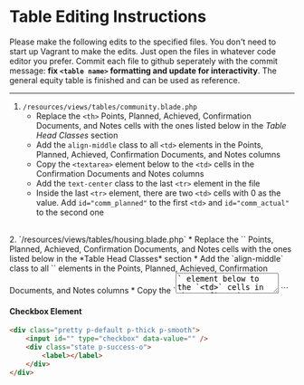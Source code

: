 # Table Editing Instructions

Please make the following edits to the specified files. You don't need to start up Vagrant to make the edits. Just open the files in whatever code editor you prefer. Commit each file to github seperately with the commit message: **fix `<table name>` formatting and update for interactivity**. The general equity table is finished and can be used as reference. 

--- 

1. `/resources/views/tables/community.blade.php`
   * Replace the `<th>` Points, Planned, Achieved, Confirmation Documents, and Notes cells with the ones listed below in the *Table Head Classes* section
   * Add the `align-middle` class to all `<td>` elements in the Points, Planned, Achieved, Confirmation Documents, and Notes columns
   * Copy the `<textarea>` element below to the `<td>` cells in the Confirmation Documents and Notes columns
   * Add the `text-center` class to the last `<tr>` element in the file
   * Inside the last `<tr>` element, there are two `<td>` cells with 0 as the value. Add `id="comm_planned"` to the first `<td>` and `id="comm_actual"` to the second one
<br>
2. `/resources/views/tables/housing.blade.php`
   * Replace the `<th>` Points, Planned, Achieved, Confirmation Documents, and Notes cells with the ones listed below in the *Table Head Classes* section
   * Add the `align-middle` class to all `<td>` elements in the Points, Planned, Achieved, Confirmation Documents, and Notes columns
   * Copy the `<textarea>` element below to the `<td>` cells in the Confirmation Documents and Notes columns
   * Copy the checkbox element below to the `<td>` cells in the Planned and Achieved columns
   * Add the `text-center` class to the last `<tr>` element in the file
   * Inside the last `<tr>` element, there are two `<td>` cells with 0 as the value. Add `id="house_planned"` to the first `<td>` and `id="house_actual"` to the second one
<br>
3. `/resources/views/tables/physical.blade.php`
   * Replace all the `<td>` cells at the top of the document with the ones listed below in the *Table Head Classes - Physical* section
   * Add the `align-middle` class to all `<td>` elements in the Points, Planned, Achieved, Confirmation Documents, and Notes columns
   * Copy the `<textarea>` element below to the `<td>` cells in the Confirmation Documents and Notes columns
   * Add the `text-center` class to the last `<tr>` element in the file
   * Inside the last `<tr>` element, there are two `<td>` cells with 0 as the value. Add `id="phys_planned"` to the first `<td>` and `id="phys_actual"` to the second one
<br>
4. `/resources/views/tables/population.blade.php`
   * Replace the `<th>` Points, Planned, Achieved, Confirmation Documents, and Notes cells with the ones listed below in the *Table Head Classes* section
   * Add the `align-middle` class to all `<td>` elements in the Points, Planned, Achieved, Confirmation Documents, and Notes columns
   * Copy the `<textarea>` element below to the `<td>` cells in the Confirmation Documents and Notes columns
   * Add the `text-center` class to the last `<tr>` element in the file
   * Inside the last `<tr>` element, there are two `<td>` cells with 0 as the value. Add `id="pop_planned"` to the first `<td>` and `id="pop_actual"` to the second one
<br>
5. `/resources/views/tables/services.blade.php`
   * Replace all the `<td>` cells at the top of the document with the ones listed below in the *Table Head Classes - Services* section
   * Add the `align-middle` class to all `<td>` elements in the Points, Planned, Achieved, Confirmation Documents, and Notes columns
   * Copy the `<textarea>` element below to the `<td>` cells in the Confirmation Documents and Notes columns
   * Copy the checkbox element below to the `<td>` cells in the Planned and Achieved columns. In the `data-value` attribute put the corresponding value for the row (i.e. for the first row, the grocery store option is worth 10 points, so you would put `data-value="10"`). Look at the general equity table if you're confused on how it should look.
*Note: The easiest way to see the correct data-value is to run vagrant and open the project. The values can also be retrieved from the actual excel tool that Southface sent us.*
   * Add the `text-center` class to the last `<tr>` element in the file
   * Inside the last `<tr>` element, there are two `<td>` cells with 0 as the value. Add `id="services_planned"` to the first `<td>` and `id="services_actual"` to the second one
---
#### Table Head Classes
```html
<th class="points">Points</th>
<th class="planned">Planned</th>
<th class="achieved">Achieved</th>
<th class="confirmation">Confirmation Documents</th>
<th class="notes">Notes: DATE</th>
```
#### Table Head Classes - Physical
```html
<th class="text-center align-middle font-weight-bold title" colspan="2">PHYSICAL FORM</th>
<th class="points">Points</th>
<th class="planned">Planned</th>
<th class="achieved">Achieved</th>
<th class="confirmation">Confirmation Documents</th>
<th class="notes">Notes: DATE</th>
```
#### Table Head Classes - Services
```html
<th class="text-center align-middle font-weight-bold title" colspan="2">SERVICES AND EMPLOYMENT</th>
<th class="points">Points</th>
<th class="planned">Planned</th>
<th class="achieved">Achieved</th>
<th class="confirmation">Confirmation Documents</th>
<th class="notes">Notes: DATE</th>
```
#### Textarea Element
```html
<textarea id="" class="form-control form-control-sm" placeholder="Example text..."></textarea>
``` 

#### Checkbox Element
```html
<div class="pretty p-default p-thick p-smooth">
    <input id="" type="checkbox" data-value="" />
    <div class="state p-success-o">
        <label></label>
    </div>
</div>
```
